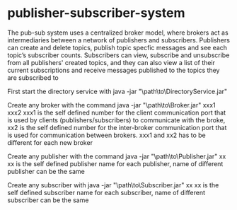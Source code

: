 # publisher-subscriber-system
The pub-sub system uses a centralized broker model, where brokers act as intermediaries between a network of publishers and subscribers. Publishers can create and delete topics, publish topic specfic messages and see each topic’s subscriber counts. Subscribers can view, subscribe and unsubscribe from all publishers' created topics, and they can also view a list of their current subscriptions and receive messages published to the topics they are subscribed to

First start the directory service with java -jar "\path\to\DirectoryService.jar"

Create any broker with the command java -jar "\path\to\Broker.jar" xxx1 xxx2 
xxx1 is the self defined number for the client communication port that is used by clients (publishers/subscribers) to communicate with the broke, xx2 is the self defined number for the inter-broker communication port that is used for communication between brokers. xxx1 and xx2 has to be different for each new broker

Create any publisher with the command java -jar "\path\to\Publisher.jar" xx
xx is the self defined publisher name for each publisher, name of different publisher can be the same

Create any subscriber with java -jar "\path\to\Subscriber.jar" xx
xx is the self defined subscriber name for each subscriber, name of different subscriber can be the same
